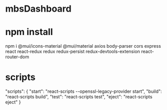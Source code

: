 # mbsDashboard

# npm install
npm i @mui/icons-material @mui/material axios body-parser cors express react react-redux redux redux-persist redux-devtools-extension react-router-dom 

# scripts 
"scripts": {
    "start": "react-scripts --openssl-legacy-provider start",
    "build": "react-scripts build",
    "test": "react-scripts test",
    "eject": "react-scripts eject"
  }
